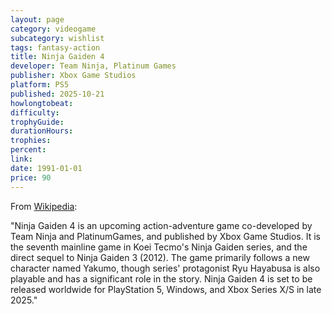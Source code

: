 ```yaml
---
layout: page
category: videogame
subcategory: wishlist
tags: fantasy-action
title: Ninja Gaiden 4
developer: Team Ninja, Platinum Games
publisher: Xbox Game Studios
platform: PS5
published: 2025-10-21
howlongtobeat:
difficulty:
trophyGuide:
durationHours:
trophies:
percent:
link:
date: 1991-01-01
price: 90
---
```


From [Wikipedia](https://en.wikipedia.org/wiki/Ninja_Gaiden_4):

"Ninja Gaiden 4 is an upcoming action-adventure game co-developed by Team Ninja and PlatinumGames, and published by Xbox Game Studios. It is the seventh mainline game in Koei Tecmo's Ninja Gaiden series, and the direct sequel to Ninja Gaiden 3 (2012). The game primarily follows a new character named Yakumo, though series' protagonist Ryu Hayabusa is also playable and has a significant role in the story. Ninja Gaiden 4 is set to be released worldwide for PlayStation 5, Windows, and Xbox Series X/S in late 2025."
